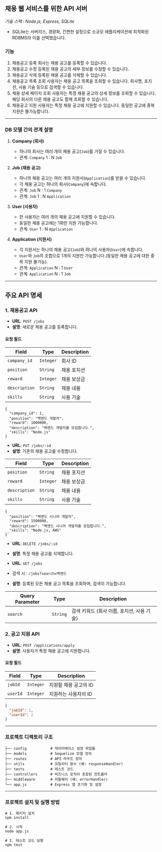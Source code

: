 ## 채용 웹 서비스를 위한 API 서버
*기술 스택 : Node.js, Express, SQLite*
- SQLite는 서버리스, 경량화, 간편한 설정으로 소규모 애플리케이션에 최적화된 RDBMS라 이를 선택했습니다.

### 기능 
1. 채용공고 등록
회사는 채용 공고를 등록할 수 있습니다.
2.	채용공고 수정
등록된 채용 공고의 세부 정보를 수정할 수 있습니다.
3.	채용공고 삭제
등록된 채용 공고를 삭제할 수 있습니다.
4.	채용공고 목록 조회
사용자는 채용 공고 목록을 조회할 수 있습니다.
회사명, 포지션, 사용 기술 등으로 검색할 수 있습니다.
5.	채용 상세 페이지 조회
사용자는 특정 채용 공고의 상세 정보를 조회할 수 있습니다.
해당 회사의 다른 채용 공고도 함께 조회할 수 있습니다.
6.	채용공고 지원
사용자는 특정 채용 공고에 지원할 수 있습니다.
동일한 공고에 중복 지원은 불가능합니다.

----
### DB 모델 간의 관계 설명
1. **Company (회사)**
   - 하나의 회사는 여러 개의 채용 공고(`Job`)를 가질 수 있습니다.
   - 관계: `Company` 1 : N `Job`

2. **Job (채용 공고)**
   - 하나의 채용 공고는 여러 개의 지원서(`Application`)를 받을 수 있습니다.
   - 각 채용 공고는 하나의 회사(`Company`)에 속합니다.
   - 관계: `Job` N : 1 `Company`
   - 관계: `Job` 1 : N `Application`

3. **User (사용자)**
   - 한 사용자는 여러 개의 채용 공고에 지원할 수 있습니다.
   - 동일한 채용 공고에는 1회만 지원 가능합니다.
   - 관계: `User` 1 : N `Application`

4. **Application (지원서)**
   - 각 지원서는 하나의 채용 공고(`Job`)와 하나의 사용자(`User`)에 속합니다.
   - `User`와 `Job`의 조합으로 1개의 지원만 가능합니다.(동일한 채용 공고에 대한 중복 지원 불가능).
   - 관계: `Application` N : 1 `User`
   - 관계: `Application` N : 1 `Job`
---

## 주요 API 명세 
### 1. 채용공고 API
- **URL**: `POST /jobs`
- **설명**: 새로운 채용 공고를 등록합니다.

#### 요청 필드

| Field          | Type      | Description            |
|----------------|-----------|------------------------|
| `company_id`   | `Integer` | 회사 ID                |
| `position`     | `String`  | 채용 포지션            |
| `reward`       | `Integer` | 채용 보상금            |
| `description`  | `String`  | 채용 내용              |
| `skills`       | `String`  | 사용 기술              |

```
{
  "company_id": 1,
  "position": "백엔드 개발자",
  "reward": 1000000,
  "description": "백엔드 개발자를 모집합니다.",
  "skills": "Node.js"
}
```

- **URL**: `PUT /jobs/:id`
- **설명**: 기존의 채용 공고를 수정합니다.

  
| Field          | Type      | Description            |
|---------------|-----------|------------------------|
| `position`    | `String`  | 채용 포지션            |
| `reward`      | `Integer` | 채용 보상금            |
| `description` | `String`  | 채용 내용              |
| `skills`      | `String`  | 사용 기술              |
```
{
  "position": "백엔드 시니어 개발자",
  "reward": 1500000,
  "description": "백엔드 시니어 개발자를 모집합니다.",
  "skills": "Node.js, AWS"
}`
```
- **URL**: `DELETE /jobs/:id`
- **설명**: 특정 채용 공고를 삭제합니다.

- **URL**: `GET /jobs`
- 검색 시 : `/jobs?search=백엔드`
- **설명**: 등록된 모든 채용 공고 목록을 조회하며, 검색이 가능합니다.

| Query Parameter | Type     | Description                               |
|-----------------|----------|-------------------------------------------|
| `search`        | `String` | 검색 키워드 (회사 이름, 포지션, 사용 기술) |

### 2. 공고 지원 API 
- **URL**: `POST /applications/apply`
- **설명**: 사용자가 특정 채용 공고에 지원합니다.

#### 요청 필드

| Field    | Type     | Description              |
|----------|----------|--------------------------|
| `jobId`  | `Integer`| 지원할 채용 공고의 ID     |
| `userId` | `Integer`| 지원하는 사용자의 ID      |

```json
{
  "jobId": 1, 
  "userId": 2 
}
```

---


### 프로젝트 디렉토리 구조 
```plaintext
├── config           # 데이터베이스 설정 파일들
├── models           # Sequelize 모델 정의
├── routes           # API 라우트 정의
├── utils            # 유틸리티 함수 (예: responseHandler)
├── tests            # 테스트 코드
├── controllers      # 비즈니스 로직이 포함된 컨트롤러
├── middleware       # 미들웨어 (예: errorHandler)
└── app.js           # Express 앱 초기화 및 설정
```

---

### 프로젝트 설치 및 실행 방법
```
# 1. 패키지 설치
npm install

# 2. 시작
node app.js

# 3. 테스트 코드 실행
npm test 
